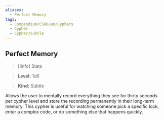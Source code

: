 ```yaml
---
aliases:
  - Perfect Memory
tags:
  - Compendium/CSRD/en/Cyphers
  - Cypher
  - Cypher/Subtle
---
```

  
    
## Perfect Memory    
>[!info] Stats    
> **Level:** 1d6    
> **Kind:** Subtle  
    
Allows the user to mentally record everything they see for thirty seconds per cypher level and store the recording permanently in their long-term memory. This cypher is useful for watching someone pick a specific lock, enter a complex code, or do something else that happens quickly.